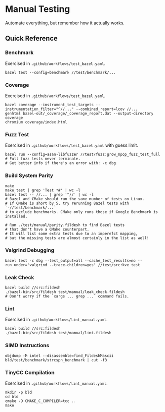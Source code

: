 # Manual Testing

Automate everything, but remember how it actually works.

## Quick Reference

### Benchmark
Exercised in `.github/workflows/test_bazel.yaml`.
```shell
bazel test --config=benchmark //test/benchmark/...
```

### Coverage
Exercised in `.github/workflows/test_bazel.yaml`.
```shell
bazel coverage --instrument_test_targets --instrumentation_filter="^//..." --combined_report=lcov //...
genhtml bazel-out/_coverage/_coverage_report.dat --output-directory coverage
chromium coverage/index.html
```

### Fuzz Test
Exercised in `.github/workflows/test_bazel.yaml` with guess limit.
```shell
bazel run --config=asan-libfuzzer //test/fuzz:grow_mpop_fuzz_test_full
# Full fuzz tests never terminate.
# Get better info if there's an error with: -c dbg
```

### Build System Parity
```shell
make
make test | grep 'Test *#' | wc -l
bazel test -- //... | grep '^//' | wc -l
# Bazel and CMake should run the same number of tests on Linux.
# If CMake is short by 5, try rerunning Bazel tests with `-//test/benchmark/...`
# to exclude benchmarks. CMake only runs those if Google Benchmark is installed.

# Run ./test/manual/parity.fildesh to find Bazel tests
# that don't have a CMake counterpart.
# It will list some extra tests due to an imperefct mapping,
# but the missing tests are almost certainly in the list as well!
```

### Valgrind Debugging
```shell
bazel test -c dbg --test_output=all --cache_test_results=no --run_under='valgrind --trace-children=yes' //test/src:kve_test
```

### Leak Check
```shell
bazel build //src:fildesh
./bazel-bin/src/fildesh test/manual/leak_check.fildesh
# Don't worry if the `xargs ... grep ...` command fails.
```

### Lint
Exercised in `.github/workflows/lint_manual.yaml`.
```shell
bazel build //src:fildesh
./bazel-bin/src/fildesh test/manual/lint.fildesh
```

### SIMD Instructions
```shell
objdump -M intel --disassemble=find_FildeshMascii bld/test/benchmark/strcspn_benchmark | cut -f3
```

### TinyCC Compilation
Exercised in `.github/workflows/lint_manual.yaml`.
```shell
mkdir -p bld
cd bld
cmake -D CMAKE_C_COMPILER=tcc ..
make
```
